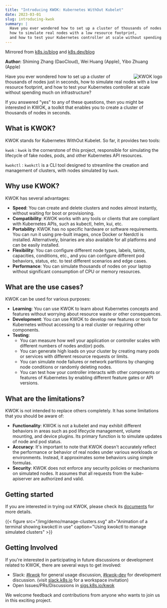 ```yaml
---
title: "Introducing KWOK: Kubernetes WithOut Kubelet"
date: 2023-03-01
slug: introducing-kwok
summary: |
  Have you ever wondered how to set up a cluster of thousands of nodes just in seconds,
  how to simulate real nodes with a low resource footprint,
  and how to test your Kubernetes controller at scale without spending much on infrastructure?
---
```


Mirrored from [k8s.io/blog](https://kubernetes.io/blog/2023/03/01/introducing-kwok/) and [k8s.dev/blog](https://kubernetes.dev/blog/2023/03/01/introducing-kwok/)

**Author:** Shiming Zhang (DaoCloud), Wei Huang (Apple), Yibo Zhuang (Apple)

<img style="float: right; display: inline-block; margin-left: 2em; max-width: 15em;" src="/favicon.svg" alt="KWOK logo" />

Have you ever wondered how to set up a cluster of thousands of nodes just in seconds, how to simulate real nodes with a low resource footprint, and how to test your Kubernetes controller at scale without spending much on infrastructure?

If you answered "yes" to any of these questions, then you might be interested in KWOK, a toolkit that enables you to create a cluster of thousands of nodes in seconds.

## What is KWOK?

KWOK stands for Kubernetes WithOut Kubelet. So far, it provides two tools:

`kwok`
: `kwok` is the cornerstone of this project, responsible for simulating the lifecycle of fake nodes, pods, and other Kubernetes API resources.

`kwokctl`
: `kwokctl` is a CLI tool designed to streamline the creation and management of clusters, with nodes simulated by `kwok`.

## Why use KWOK?

KWOK has several advantages:

- **Speed**: You can create and delete clusters and nodes almost instantly, without waiting for boot or provisioning.
- **Compatibility**: KWOK works with any tools or clients that are compliant with Kubernetes APIs, such as kubectl, helm, kui, etc.
- **Portability**: KWOK has no specific hardware or software requirements. You can run it using pre-built images, once Docker or Nerdctl is installed. Alternatively, binaries are also available for all platforms and can be easily installed.
- **Flexibility**: You can configure different node types, labels, taints, capacities, conditions, etc., and you can configure different pod behaviors, status, etc. to test different scenarios and edge cases.
- **Performance**: You can simulate thousands of nodes on your laptop without significant consumption of CPU or memory resources.

## What are the use cases?

KWOK can be used for various purposes:

- **Learning**: You can use KWOK to learn about Kubernetes concepts and features without worrying about resource waste or other consequences.
- **Development**: You can use KWOK to develop new features or tools for Kubernetes without accessing to a real cluster or requiring other components.
- **Testing**:
    - You can measure how well your application or controller scales with different numbers of nodes and(or) pods.
    - You can generate high loads on your cluster by creating many pods or services with different resource requests or limits.
    - You can simulate node failures or network partitions by changing node conditions or randomly deleting nodes.
    - You can test how your controller interacts with other components or features of Kubernetes by enabling different feature gates or API versions.

## What are the limitations?

KWOK is not intended to replace others completely. It has some limitations that you should be aware of:

- **Functionality**: KWOK is not a kubelet and may exhibit different behaviors in areas such as pod lifecycle management, volume mounting, and device plugins. Its primary function is to simulate updates of node and pod status.
- **Accuracy**: It's important to note that KWOK doesn't accurately reflect the performance or behavior of real nodes under various workloads or environments. Instead, it approximates some behaviors using simple formulas.
- **Security**: KWOK does not enforce any security policies or mechanisms on simulated nodes. It assumes that all requests from the kube-apiserver are authorized and valid.

## Getting started

If you are interested in trying out KWOK, please check its [documents] for more details.

{{< figure src="/img/demo/manage-clusters.svg" alt="Animation of a terminal showing kwokctl in use" caption="Using kwokctl to manage simulated clusters" >}}

## Getting Involved

If you're interested in participating in future discussions or development related to KWOK, there are several ways to get involved:

- Slack: [#kwok] for general usage discussion, [#kwok-dev] for development discussion. (visit [slack.k8s.io] for a workspace invitation)
- Open Issues/PRs/Discussions in [sigs.k8s.io/kwok]

We welcome feedback and contributions from anyone who wants to join us in this exciting project.

[documents]: https://kwok.sigs.k8s.io/
[sigs.k8s.io/kwok]: https://sigs.k8s.io/kwok/
[#kwok]: https://kubernetes.slack.com/messages/kwok/
[#kwok-dev]: https://kubernetes.slack.com/messages/kwok-dev/
[slack.k8s.io]: https://slack.k8s.io/
